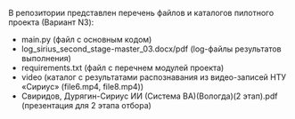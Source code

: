 В репозитории представлен перечень файлов и каталогов пилотного проекта (Вариант N3):
- main.py (файл с основным кодом)
- log_sirius_second_stage-master_03.docx/pdf (log-файлы результатов выполнения)
- requirements.txt (файл с перечнем модулей проекта)
- video (каталог с результатами распознавания из видео-записей НТУ «Сириус» (file6.mp4, file8.mp4))
- Свиридов, Дурягин-Сириус ИИ (Система ВА)(Вологда)(2 этап).pdf (презентация для 2 этапа отбора)
